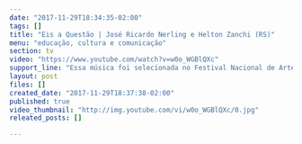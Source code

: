 ```yaml
---
date: "2017-11-29T18:34:35-02:00"
tags: []
title: "Eis a Questão | José Ricardo Nerling e Helton Zanchi (RS)"
menu: "educação, cultura e comunicação"
section: tv
video: "https://www.youtube.com/watch?v=w0o_WGBlQXc"
support_line: "Essa música foi selecionada no Festival Nacional de Arte e Cultura da Reforma Agrária, confira!"
layout: post
files: []
created_date: "2017-11-29T18:37:38-02:00"
published: true
video_thumbnail: "http://img.youtube.com/vi/w0o_WGBlQXc/0.jpg"
releated_posts: []

---
```

